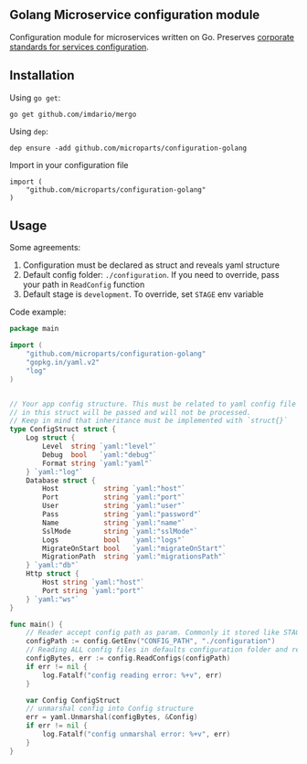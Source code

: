 Golang Microservice configuration module
----------------------------------------

Configuration module for microservices written on Go. Preserves [corporate standards for services configuration](https://confluence.teamc.io/pages/viewpage.action?pageId=4227704).

## Installation

Using `go get`:

    go get github.com/imdario/mergo
    
Using `dep`:

    dep ensure -add github.com/microparts/configuration-golang

Import in your configuration file

    import (
        "github.com/microparts/configuration-golang"
    )
     

## Usage

Some agreements:
1. Configuration must be declared as struct and reveals yaml structure
2. Default config folder: `./configuration`. If you need to override, pass your path in `ReadConfig` function
3. Default stage is `development`. To override, set `STAGE` env variable
 
Code example:

```go
package main

import (
	"github.com/microparts/configuration-golang"
	"gopkg.in/yaml.v2"
	"log"
)


// Your app config structure. This must be related to yaml config file structure. Everything that is not
// in this struct will be passed and will not be processed.
// Keep in mind that inheritance must be implemented with `struct{}`
type ConfigStruct struct {
	Log struct {
		Level  string `yaml:"level"`
		Debug  bool   `yaml:"debug"`
		Format string `yaml:"yaml"`
	} `yaml:"log"`
	Database struct {
		Host           string `yaml:"host"`
		Port           string `yaml:"port"`
		User           string `yaml:"user"`
		Pass           string `yaml:"password"`
		Name           string `yaml:"name"`
		SslMode        string `yaml:"sslMode"`
		Logs           bool   `yaml:"logs"`
		MigrateOnStart bool   `yaml:"migrateOnStart"`
		MigrationPath  string `yaml:"migrationsPath"`
	} `yaml:"db"`
	Http struct {
		Host string `yaml:"host"`
		Port string `yaml:"port"`
	} `yaml:"ws"`
}

func main() {
	// Reader accept config path as param. Commonly it stored like STAGE in ENV.
	configPath := config.GetEnv("CONFIG_PATH", "./configuration")
	// Reading ALL config files in defaults configuration folder and recursively merge them with STAGE configs
	configBytes, err := config.ReadConfigs(configPath)
	if err != nil {
		log.Fatalf("config reading error: %+v", err)
	}

    var Config ConfigStruct 
    // unmarshal config into Config structure 
	err = yaml.Unmarshal(configBytes, &Config)
	if err != nil {
        log.Fatalf("config unmarshal error: %+v", err)
    }
} 
```